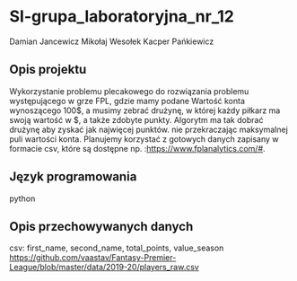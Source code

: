# SI-grupa_laboratoryjna_nr_12
Damian Jancewicz Mikołaj Wesołek Kacper Pańkiewicz

## Opis projektu
Wykorzystanie problemu plecakowego do rozwiązania problemu występującego w grze FPL, gdzie mamy podane Wartość konta wynoszącego 100$, a musimy zebrać drużynę, w której każdy piłkarz ma swoją wartość w $, a także zdobyte punkty. Algorytm ma tak dobrać drużynę aby zyskać jak najwięcej punktów. nie przekraczając maksymalnej puli wartości konta. Planujemy korzystać z gotowych danych zapisany w formacie csv, które są dostępne np. :https://www.fplanalytics.com/#.

## Język programowania
python

## Opis przechowywanych danych
csv: first_name, second_name, total_points, value_season
https://github.com/vaastav/Fantasy-Premier-League/blob/master/data/2019-20/players_raw.csv
